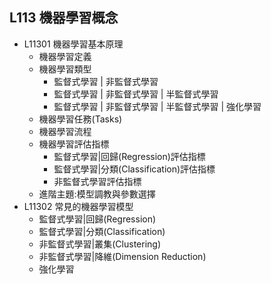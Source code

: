 ## L113 機器學習概念
- L11301 機器學習基本原理
  - 機器學習定義
  - 機器學習類型
    - 監督式學習 | 非監督式學習
    - 監督式學習 | 非監督式學習 |  半監督式學習
    - 監督式學習 | 非監督式學習 |  半監督式學習 | 強化學習
  - 機器學習任務(Tasks)
  - 機器學習流程
  - 機器學習評估指標
    - 監督式學習|回歸(Regression)評估指標
    - 監督式學習|分類(Classification)評估指標
    - 非監督式學習評估指標
  - 進階主題:模型調教與參數選擇 
- L11302 常見的機器學習模型
  - 監督式學習|回歸(Regression)
  - 監督式學習|分類(Classification)
  - 非監督式學習|叢集(Clustering)
  - 非監督式學習|降維(Dimension Reduction)
  - 強化學習


